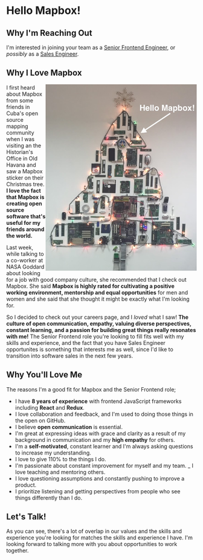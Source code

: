 # Hello Mapbox!

## Why I'm Reaching Out

I'm interested in joining your team as a [Senior Frontend Engineer](https://boards.greenhouse.io/mapbox/jobs/1005728?gh_jid=1005728), or _possibly_ as a [Sales Engineer](https://boards.greenhouse.io/mapbox/jobs/962447?gh_jid=962447).

## Why I Love Mapbox

<img src="mapbox-tree-cuba.jpg" width="400" align="right"/>

I first heard about Mapbox from some friends in Cuba's open source mapping community when I was visiting an the Historian's Office in Old Havana and saw a Mapbox sticker on their Christmas tree. **I love the fact that Mapbox is creating open source software that's useful for my friends around the world.**

Last week, while talking to a co-worker at NASA Goddard about looking for a job with good company culture, she recommended that I check out Mapbox. She said **Mapbox is highly rated for cultivating a positive working environment, mentorship and equal opportunities** for men and women and she said that she thought it might be exactly what I'm looking for.

So I decided to check out your careers page, and I *loved* what I saw! **The culture of open communication, empathy, valuing diverse perspectives, constant learning, and a passion for building great things really resonates with me!** The Senior Frontend role you're looking to fill fits well with my skills and experience, and the fact that you have Sales Engineer opportunites is something that interests me as well, since I'd like to transition into software sales in the next few years.

## Why You'll Love Me

The reasons I'm a good fit for Mapbox and the Senior Frontend role;

- I have **8 years of experience** with frontend JavaScript frameworks including **React** and **Redux**.
- I love collaboration and feedback, and I'm used to doing those things in the open on GitHub.
- I believe **open communication** is essential.
- I'm great at expressing ideas with grace and clarity as a result of my background in communication and my **high empathy** for others.
- I'm a **self-motivated**, constant learner and I'm always asking questions to increase my understanding.
- I love to give 110% to the things I do.
- I'm passionate about constant improvement for myself and my team.
_ I love teaching and mentoring others.
- I love questioning assumptions and constantly pushing to improve a product.
- I prioritize listening and getting perspectives from people who see things differently than I do.

## Let's Talk!

As you can see, there's a lot of overlap in our values and the skills and experience you're looking for matches the skills and experience I have. I'm looking forward to talking more with you about opportunities to work together.
